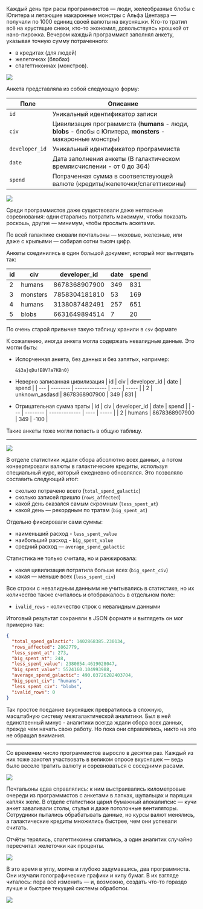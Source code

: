 Каждый день три расы программистов — люди, желеобразные блобы с Юпитера и летающие макаронные монстры с Альфа Центавра — получали по 1000 единиц своей валюты на вкусняшки. Кто-то тратил всё на хрустящие снеки, кто-то экономил, довольствуясь крошкой от нано-пирожка. Вечером каждый программист заполнял анкету, указывая точную сумму потраченного:

- в кредитах (для людей)
- желеточках (блобах)
- спагеттикоинах (монстров).

![](images/01.png)

Анкета представляла из собой следующую форму:

| Поле           | Описание                                                                                                     |
| -------------- | ------------------------------------------------------------------------------------------------------------ |
| `id`           | Уникальный идентификатор записи                                                                              |
| `civ`          | Цивилизация программиста (**humans** - люди, **blobs** - блобы с Юпитера, **monsters** - макаронные монстры) |
| `developer_id` | Уникальный идентификатор программиста                                                                        |
| `date`         | Дата заполнения анкеты (В галактическом времяисчислении - от 0 до 364)                                       |
| `spend`        | Потраченная сумма в соответствующей валюте (кредиты/желеточки/спагеттикоины)                                 |

![](images/02.png)

Среди программистов даже существовали даже негласные соревнования: одни старались потратить максимум, чтобы показать роскошь, другие — минимум, чтобы прослыть аскетами.

По всей галактике сновали почтальоны — меховые, железные, или даже с крыльями — собирая сотни тысяч цифр.

Анкеты соединилясь в один большой документ, который мог выглядеть так:

| id  | civ      | developer_id  | date | spend |
| --- | -------- | ------------- | ---- | ----- |
| 2   | humans   | 8678368907900 | 349  | 831   |
| 3   | monsters | 7858304181810 | 53   | 169   |
| 4   | humans   | 3138087482491 | 257  | 651   |
| 5   | blobs    | 6631649894514 | 7    | 20    |

По очень старой привычке такую таблицу хранили в `csv` формате

К сожалению, иногда анкета могла содержать невалидные данные. Это могли быть:

- Испорченная анкета, без данных и без запятых, например:

  `&$3a}qDu!E8V?a7KBn0}`

- Неверно записанная цивилизация
  | id | civ | developer_id | date | spend |
  | --- | -------- | ------------- | ---- | ----- |
  | 2 | unknown_asdasd | 8678368907900 | 349 | 831 |
- Отрицательная сумма траты
  | id | civ | developer_id | date | spend |
  | --- | -------- | ------------- | ---- | ----- |
  | 2 | humans | 8678368907900 | 349 | -100 |

Такие анкеты тоже могли попасть в общую таблицу.

---

![](images/03.png)

В отделе статистики ждали сбора абсолютно всех данных, а потом конвертировали валюты в галактические кредиты, используя специальный курс, который ежедневно обновлялся. Это позволяло составить следующий итог:

- сколько потрачено всего (`total_spend_galactic`)
- сколько записей пришло (`rows_affected`)
- какой день оказался самым скромным (`less_spent_at`)
- какой день — рекордным по тратам (`big_spent_at`)

Отдельно фиксировали сами суммы:

- наименьший расход - `less_spent_value`
- наибольший расход - `big_spent_value`
- средний расход — `average_spend_galactic`

Статистика не только считала, но и ранжировала:

- какая цивилизация потратила больше всех (`big_spent_civ`)
- какая — меньше всех (`less_spent_civ`)

Все строки с невалидным даннымм не учитывались в статистике, но их количество также считалось и отображалось в отдельном поле:

- `ivalid_rows` - количество строк с невалидным данными

Итоговый результат сохраняли в JSON формате и выглядеть он мог примерно так:

```json
{
  "total_spend_galactic": 1402868385.230134,
  "rows_affected": 2862779,
  "less_spent_at": 273,
  "big_spent_at": 248,
  "less_spent_value": 2380854.4619028047,
  "big_spent_value": 5524160.104993988,
  "average_spend_galactic": 490.03726282403704,
  "big_spent_civ": "humans",
  "less_spent_civ": "blobs",
  "ivalid_rows": 0
}
```

Так простое поедание вкусняшек превратилось в сложную, масштабную систему межгалактической аналитики. Был в ней единственный минус - аналитики всегда ждали сбора всех данных, прежде чем начать свою работу. Но пока они справлялись, никто на это не обращал внимания.

---

Со временем число программистов выросло в десятки раз. Каждый из них тоже захотел участвовать в великом опросе вкусняшек — ведь было весело тратить валюту и соревноваться с соседними расами.

![](images/04.png)

Почтальоны едва справлялись: к ним выстраивались километровые очереди из программистов с анкетами в лапках, щупальцах и парящих каплях желе. В отделе статистики царил бумажный апокалипсис — кучи анкет заваливали столы, стулья и даже потолочные вентиляторы. Сотрудники пытались обрабатывать данные, но курсы валют менялись, а галактические кредиты множились быстрее, чем они успевали считать.

Отчёты терялись, спагеттикоины слипались, а один аналитик случайно пересчитал желеточки как проценты.

![](images/05.png)

В это время в углу, молча и глубоко задумавшись, два программиста. Они изучали голографические графики и кипу бумаг.
В их взгляде читалось: пора всё изменить — и, возможно, создать что-то гораздо лучше и быстрее текущей системы обработки.

![](images/06.png)
